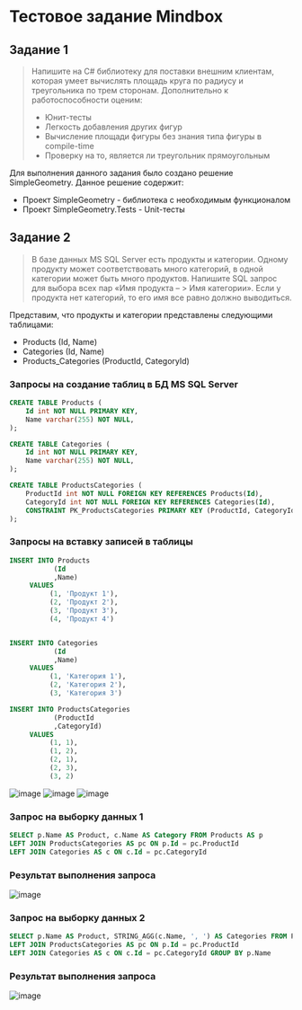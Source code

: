 # Тестовое задание Mindbox
## Задание 1
> Напишите на C# библиотеку для поставки внешним клиентам, которая умеет вычислять площадь круга по радиусу и треугольника по трем сторонам. Дополнительно к работоспособности оценим:
> - Юнит-тесты
> - Легкость добавления других фигур
> - Вычисление площади фигуры без знания типа фигуры в compile-time
> - Проверку на то, является ли треугольник прямоугольным

Для выполнения данного задания было создано решение SimpleGeometry. Данное решение содержит:
- Проект SimpleGeometry - библиотека с необходимым функционалом
- Проект SimpleGeometry.Tests - Unit-тесты

## Задание 2
> В базе данных MS SQL Server есть продукты и категории. Одному продукту может соответствовать много категорий, в одной категории может быть много продуктов. Напишите SQL запрос для выбора всех пар «Имя продукта – > Имя категории». Если у продукта нет категорий, то его имя все равно должно выводиться.

Представим, что продукты и категории представлены следующими таблицами:
- Products (Id, Name)
- Categories (Id, Name)
- Products_Categories (ProductId, CategoryId)

### Запросы на создание таблиц в БД MS SQL Server
~~~sql
CREATE TABLE Products (
    Id int NOT NULL PRIMARY KEY,
    Name varchar(255) NOT NULL,
);

CREATE TABLE Categories (
    Id int NOT NULL PRIMARY KEY,
    Name varchar(255) NOT NULL,
);

CREATE TABLE ProductsCategories (
    ProductId int NOT NULL FOREIGN KEY REFERENCES Products(Id),
    CategoryId int NOT NULL FOREIGN KEY REFERENCES Categories(Id),
    CONSTRAINT PK_ProductsCategories PRIMARY KEY (ProductId, CategoryId)
);
~~~

### Запросы на вставку записей в таблицы
~~~sql
INSERT INTO Products
           (Id
           ,Name)
     VALUES
          (1, 'Продукт 1'),
          (2, 'Продукт 2'),
          (3, 'Продукт 3'),
          (4, 'Продукт 4')


INSERT INTO Categories
           (Id
           ,Name)
     VALUES
          (1, 'Категория 1'),
          (2, 'Категория 2'),
          (3, 'Категория 3')

INSERT INTO ProductsCategories
           (ProductId
           ,CategoryId)
     VALUES
          (1, 1),
          (1, 2),
          (2, 1),
          (2, 3),
          (3, 2)
~~~
![image](https://github.com/MaximKuraksin/MindboxTest/assets/34394507/38a0b810-86ed-44bd-b7ae-642b8216cdf6)
![image](https://github.com/MaximKuraksin/MindboxTest/assets/34394507/e4ff20fa-6a07-4674-940b-92952db2f208)
![image](https://github.com/MaximKuraksin/MindboxTest/assets/34394507/1c6c3226-3056-4f3f-8812-d8f8624b83b5)




### Запрос на выборку данных 1
~~~sql
SELECT p.Name AS Product, c.Name AS Category FROM Products AS p
LEFT JOIN ProductsCategories AS pc ON p.Id = pc.ProductId
LEFT JOIN Categories AS c ON c.Id = pc.CategoryId
~~~
### Результат выполнения запроса

![image](https://github.com/MaximKuraksin/MindboxTest/assets/34394507/258b04f9-777d-40ad-a76b-e1a79aa14de7)


### Запрос на выборку данных 2
~~~sql
SELECT p.Name AS Product, STRING_AGG(c.Name, ', ') AS Categories FROM Products AS p 
LEFT JOIN ProductsCategories AS pc ON p.Id = pc.ProductId 
LEFT JOIN Categories AS c ON c.Id = pc.CategoryId GROUP BY p.Name
~~~

### Результат выполнения запроса

![image](https://github.com/MaximKuraksin/MindboxTest/assets/34394507/8fdbf7ce-60fe-41d4-8de3-1cc8c5657abc)

